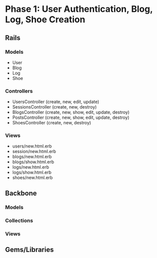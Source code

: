 # Phase 1: User Authentication, Blog, Log, Shoe Creation

## Rails
### Models
* User
* Blog
* Log
* Shoe

### Controllers
* UsersController (create, new, edit, update)
* SessionsController (create, new, destroy)
* BlogsController (create, new, show, edit, update, destroy)
* PostsController (create, new, show, edit, update, destroy)
* ShoesController (create, new, destroy)

### Views
* users/new.html.erb
* session/new.html.erb
* blogs/new.html.erb
* blogs/show.html.erb
* logs/new.html.erb
* logs/show.html.erb
* shoes/new.html.erb

## Backbone
### Models

### Collections

### Views

## Gems/Libraries
